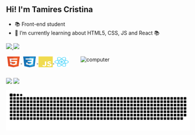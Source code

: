 ## Hi! I'm Tamires Cristina
- 📚 Front-end student
- 🔭 I’m currently learning about HTML5, CSS, JS and React 📚
<div style="display: inline_block">
  <a href="https://github.com/tamicristina">
  <img height="180em" src="https://github-readme-stats.vercel.app/api?username=tamicristina&show_icons=true&theme=dracula&include_all_commits=true&count_private=true"/>
  <img height="180em" src="https://github-readme-stats.vercel.app/api/top-langs/?username=tamicristina&layout=compact&langs_count=7&theme=dracula"/>
</div>
<div style="display: inline_block"><br>
  <img align="center" alt="Tami-HTML" height="30" width="40" src="https://raw.githubusercontent.com/devicons/devicon/master/icons/html5/html5-original.svg">
  <img align="center" alt="Tami-CSS" height="30" width="40" src="https://raw.githubusercontent.com/devicons/devicon/master/icons/css3/css3-original.svg">
  <img align="center" alt="Tami-Js" height="30" width="40" src="https://raw.githubusercontent.com/devicons/devicon/master/icons/javascript/javascript-plain.svg">
  <img align="center" alt="Tami-React" height="30" width="40" src="https://raw.githubusercontent.com/devicons/devicon/master/icons/react/react-original.svg">
  <img align="right" width="300em" alt="computer" src="https://cdn.discordapp.com/attachments/828002754991226944/886701430596075550/computer.png"><br>
</div>

##

<div>
  <a href = "mailto:tami.cristina06@gmail.com"><img src="https://img.shields.io/badge/Gmail-D14836?style=for-the-badge&logo=gmail&logoColor=white" target="_blank"></a>
  <a href=https://www.linkedin.com/in/tamires-cristina" target="_blank"><img src="https://img.shields.io/badge/-LinkedIn-%230077B5?style=for-the-badge&logo=linkedin&logoColor=white" target="_blank"></a> 
  
 ![Snake animation](https://github.com/tamicristina/tamicristina/blob/output/github-contribution-grid-snake.svg)

</div>

